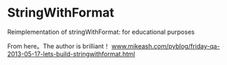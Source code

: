 StringWithFormat
================

Reimplementation of stringWithFormat: for educational purposes

From here。The author is brilliant！
www.mikeash.com/pyblog/friday-qa-2013-05-17-lets-build-stringwithformat.html
